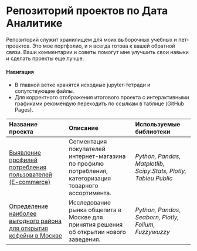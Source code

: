 # Репозиторий проектов по Дата Аналитике

Репозиторий служит хранилищем для моих выборочных учебных и пет-проектов. Это мое портфолио, и я всегда готова к вашей обратной связи. Ваши комментарии и советы помогут мне улучшить свои навыки и сделать проекты еще лучше. 



#### Навигация
-  В главной ветке хранятся исходные jupyter-тетради и сопутствующие файлы. 
-  Для корректного отображения итогового проекта с интерактивными графиками рекомендую переходить по ссылкам в таблице (GitHub Pages). 


| Название проекта | Описание | Используемые библиотеки |
| :-------------------- | :--------------------- |:---------------------------|
 [Выявление профилей потребления пользователей (E-commerce)](https://gayvoronskayaa.github.io/) | Сегментация покупателей интернет-магазина по профилю потребления, категоризация товарного ассортимента. | *Python, Pandas, Matplotlib, Scipy.Stats, Plotly, Tableu Public* |
 [Определение наиболее выгодного района для открытия кофейни в Москве](https://gayvoronskayaa.github.io/moscow_coffee_places)| Исследование рынка общепита в Москве для принятия решения об открытии нового заведения. | *Python, Pandas, Seaborn, Plotly, Folium, Fuzzywuzzy* |
